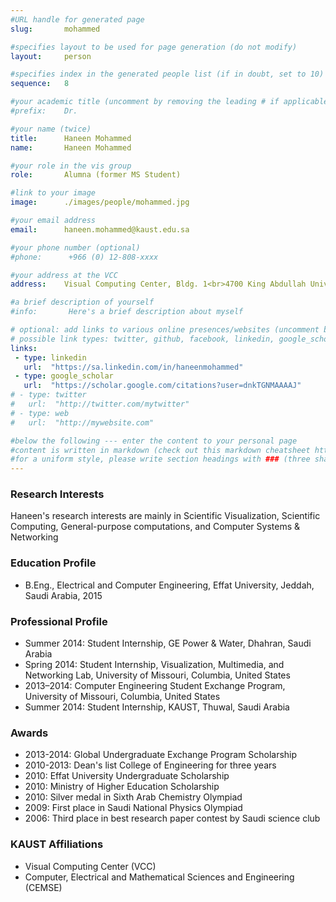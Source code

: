 ```yaml
---
#URL handle for generated page
slug:       mohammed

#specifies layout to be used for page generation (do not modify)
layout: 	person

#specifies index in the generated people list (if in doubt, set to 10)
sequence:	8

#your academic title (uncomment by removing the leading # if applicable)
#prefix:    Dr.

#your name (twice)
title:		Haneen Mohammed
name:       Haneen Mohammed

#your role in the vis group
role:       Alumna (former MS Student)

#link to your image
image:      ./images/people/mohammed.jpg

#your email address
email:      haneen.mohammed@kaust.edu.sa

#your phone number (optional)
#phone:      +966 (0) 12-808-xxxx

#your address at the VCC
address:    Visual Computing Center, Bldg. 1<br>4700 King Abdullah University of Science and Technology<br>Thuwal 23955-6900, Saudi Arabia

#a brief description of yourself
#info:       Here's a brief description about myself

# optional: add links to various online presences/websites (uncomment by removing the leading # if applicable)
# possible link types: twitter, github, facebook, linkedin, google_scholar, google_plus, instagram, skype, youtube, vimeo, flickr, web (use the latter for all other link types)
links:
 - type: linkedin
   url:  "https://sa.linkedin.com/in/haneenmohammed"
 - type: google_scholar
   url:  "https://scholar.google.com/citations?user=dnkTGNMAAAAJ"
# - type: twitter
#   url:  "http://twitter.com/mytwitter"
# - type: web
#   url:  "http://mywebsite.com"

#below the following --- enter the content to your personal page
#content is written in markdown (check out this markdown cheatsheet https://github.com/adam-p/markdown-here/wiki/Markdown-Cheatsheet)
#for a uniform style, please write section headings with ### (three sharps)
---
```

### Research Interests
​Haneen's research interests are mainly in Scientific Visualization, Scientific Computing, General-purpose computations, and Computer Systems & Networking

### Education Profile
- B.Eng., Electrical and Computer Engineering, Effat University, Jeddah, Saudi Arabia, 2015

### Professional Profile
- Summer 2014: Student Internship, GE Power & Water, Dhahran, Saudi Arabia
- Spring 2014: Student Internship, Visualization, Multimedia, and Networking Lab, University of Missouri, Columbia, United States
- 2013–2014: Computer Engineering Student Exchange Program, University of Missouri, Columbia, United States
- Summer 2014: Student Internship, KAUST, Thuwal, Saudi Arabia

### Awards
- 2013-2014: Global Undergraduate Exchange Program Scholarship
- 2010-2013: Dean's list College of Engineering for three years
- 2010: Effat University Undergraduate Scholarship
- 2010: Ministry of Higher Education Scholarship
- 2010: Silver medal in Sixth Arab Chemistry Olympiad
- 2009: First place in Saudi National Physics Olympiad
- 2006: Third place in best research paper contest by Saudi science club

### KAUST Affiliations
- Visual Computing Center (VCC)
- Computer, Electrical and Mathematical Sciences and Engineering (CEMSE)